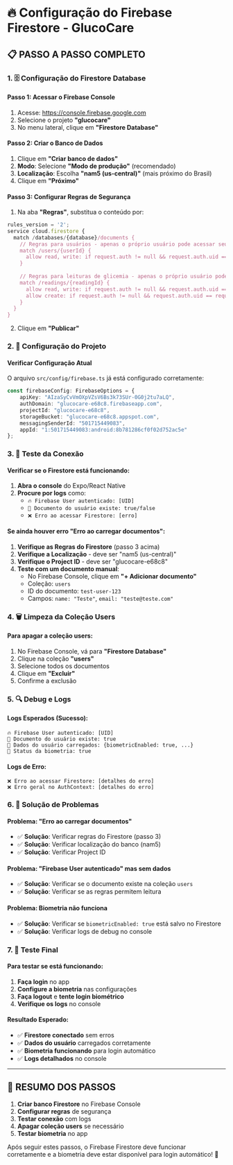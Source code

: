 # 🔥 Configuração do Firebase Firestore - GlucoCare

## 📋 **PASSO A PASSO COMPLETO**

### **1. 🗄️ Configuração do Firestore Database**

#### **Passo 1: Acessar o Firebase Console**
1. Acesse: https://console.firebase.google.com
2. Selecione o projeto **"glucocare"**
3. No menu lateral, clique em **"Firestore Database"**

#### **Passo 2: Criar o Banco de Dados**
1. Clique em **"Criar banco de dados"**
2. **Modo**: Selecione **"Modo de produção"** (recomendado)
3. **Localização**: Escolha **"nam5 (us-central)"** (mais próximo do Brasil)
4. Clique em **"Próximo"**

#### **Passo 3: Configurar Regras de Segurança**
1. Na aba **"Regras"**, substitua o conteúdo por:

```javascript
rules_version = '2';
service cloud.firestore {
  match /databases/{database}/documents {
    // Regras para usuários - apenas o próprio usuário pode acessar seus dados
    match /users/{userId} {
      allow read, write: if request.auth != null && request.auth.uid == userId;
    }
    
    // Regras para leituras de glicemia - apenas o próprio usuário pode acessar
    match /readings/{readingId} {
      allow read, write: if request.auth != null && request.auth.uid == resource.data.userId;
      allow create: if request.auth != null && request.auth.uid == request.resource.data.userId;
    }
  }
}
```

2. Clique em **"Publicar"**

### **2. 🔧 Configuração do Projeto**

#### **Verificar Configuração Atual**
O arquivo `src/config/firebase.ts` já está configurado corretamente:

```typescript
const firebaseConfig: FirebaseOptions = {
    apiKey: "AIzaSyCvVmOXpVZsV6Bs3k73SUr-0G0j2tu7aLQ", 
    authDomain: "glucocare-e68c8.firebaseapp.com", 
    projectId: "glucocare-e68c8",
    storageBucket: "glucocare-e68c8.appspot.com", 
    messagingSenderId: "501715449083", 
    appId: "1:501715449083:android:8b781286cf0f02d752ac5e" 
};
```

### **3. 🧪 Teste da Conexão**

#### **Verificar se o Firestore está funcionando:**
1. **Abra o console** do Expo/React Native
2. **Procure por logs** como:
   - `🔥 Firebase User autenticado: [UID]`
   - `📄 Documento do usuário existe: true/false`
   - `❌ Erro ao acessar Firestore: [erro]`

#### **Se ainda houver erro "Erro ao carregar documentos":**

1. **Verifique as Regras do Firestore** (passo 3 acima)
2. **Verifique a Localização** - deve ser "nam5 (us-central)"
3. **Verifique o Project ID** - deve ser "glucocare-e68c8"
4. **Teste com um documento manual**:
   - No Firebase Console, clique em **"+ Adicionar documento"**
   - Coleção: `users`
   - ID do documento: `test-user-123`
   - Campos: `name: "Teste"`, `email: "teste@teste.com"`

### **4. 🗑️ Limpeza da Coleção Users**

#### **Para apagar a coleção users:**
1. No Firebase Console, vá para **"Firestore Database"**
2. Clique na coleção **"users"**
3. Selecione todos os documentos
4. Clique em **"Excluir"**
5. Confirme a exclusão

### **5. 🔍 Debug e Logs**

#### **Logs Esperados (Sucesso):**
```
🔥 Firebase User autenticado: [UID]
📄 Documento do usuário existe: true
👤 Dados do usuário carregados: {biometricEnabled: true, ...}
🔐 Status da biometria: true
```

#### **Logs de Erro:**
```
❌ Erro ao acessar Firestore: [detalhes do erro]
❌ Erro geral no AuthContext: [detalhes do erro]
```

### **6. 🚨 Solução de Problemas**

#### **Problema: "Erro ao carregar documentos"**
- ✅ **Solução**: Verificar regras do Firestore (passo 3)
- ✅ **Solução**: Verificar localização do banco (nam5)
- ✅ **Solução**: Verificar Project ID

#### **Problema: "Firebase User autenticado" mas sem dados**
- ✅ **Solução**: Verificar se o documento existe na coleção `users`
- ✅ **Solução**: Verificar se as regras permitem leitura

#### **Problema: Biometria não funciona**
- ✅ **Solução**: Verificar se `biometricEnabled: true` está salvo no Firestore
- ✅ **Solução**: Verificar logs de debug no console

### **7. 📱 Teste Final**

#### **Para testar se está funcionando:**
1. **Faça login** no app
2. **Configure a biometria** nas configurações
3. **Faça logout** e **tente login biométrico**
4. **Verifique os logs** no console

#### **Resultado Esperado:**
- ✅ **Firestore conectado** sem erros
- ✅ **Dados do usuário** carregados corretamente
- ✅ **Biometria funcionando** para login automático
- ✅ **Logs detalhados** no console

---

## 🎯 **RESUMO DOS PASSOS**

1. **Criar banco Firestore** no Firebase Console
2. **Configurar regras** de segurança
3. **Testar conexão** com logs
4. **Apagar coleção users** se necessário
5. **Testar biometria** no app

Após seguir estes passos, o Firebase Firestore deve funcionar corretamente e a biometria deve estar disponível para login automático! 🎉
